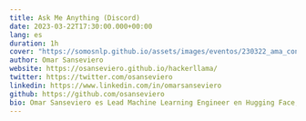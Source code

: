 ```yaml
---
title: Ask Me Anything (Discord)
date: 2023-03-22T17:30:00.000+00:00
lang: es
duration: 1h
cover: "https://somosnlp.github.io/assets/images/eventos/230322_ama_con_omar_sanseviero.jpg"
author: Omar Sanseviero
website: https://osanseviero.github.io/hackerllama/
twitter: https://twitter.com/osanseviero
linkedin: https://www.linkedin.com/in/omarsanseviero
github: https://github.com/osanseviero
bio: Omar Sanseviero es Lead Machine Learning Engineer en Hugging Face, donde trabaja en la intersección de open-source, comunidad y producto. Previamente, Omar trabajó en Google en los equipos de Assistant y TensorFlow.
---
```


<EventSummary
    description="Puedo resolver todas las dudas que te surjan sobre el ecosistema de Hugging Face (plataforma, herramientas, etc), Spaces y Gradio y el ecosistema de ML en general. También puedo ayudarte con detalles específicos de entrenamiento de modelos."
    poster="https://somosnlp.github.io/assets/images/eventos/230322_ama_con_omar_sanseviero.jpg"
    video=""
    name=""
    website=""
    twitter=""
    linkedin=""
    github=""
    bio=""
/>
